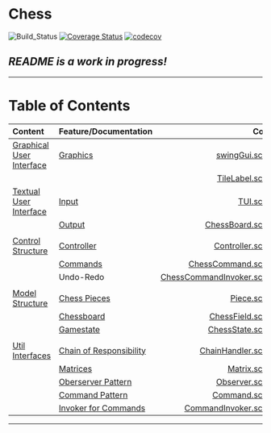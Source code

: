 # **Chess**

![Build_Status](https://github.com/emanuelk02/Chess/actions/workflows/scala.yml/badge.svg?branch=main)
[![Coverage Status](https://coveralls.io/repos/github/emanuelk02/Chess/badge.svg)](https://coveralls.io/github/emanuelk02/Chess)
[![codecov](https://codecov.io/gh/emanuelk02/Chess/branch/main/graph/badge.svg?token=UFUM75SWX4)](https://codecov.io/gh/emanuelk02/Chess)

## *README is a work in progress!*

---

# Table of Contents

| **Content** | **Feature/Documentation** | **Code** | **Tests** |
| :------     | :------     |   -----: |   ------: |
  | [Graphical User Interface](src/main/scala/de/htwg/se/chess/aview/gui) | [Graphics](docs/gui) | [swingGui.scala](src/main/scala/de/htwg/se/chess/aview/gui/swingGUI.scala) | |
| | | [TileLabel.scala](src/main/scala/de/htwg/se/chess/aview/gui/TileLabel.scala) | |
  | [Textual User Interface](src/main/scala/de/htwg/se/chess/aview) | [Input](docs/tui) | [TUI.scala](src/main/scala/de/htwg/se/chess/aview/TUI.scala) | [TUISpec.scala](src/test/scala/de/htwg/se/chess/aview/TUISpec.scala) |
| | [Output](docs/tui) | [ChessBoard.scala](src/main/scala/de/htwg/se/chess/model/gameDataComponent/gameDataBaseImpl/ChessBoard.scala) | [ChessBoardSpec.scala](src/test/scala/de/htwg/se/chess/model/gameDataComponent/gameDataBaseImpl/ChessBoardSpec.scala) |
| | | |
   | [Control Structure](src/main/scala/de/htwg/se/chess/controller/controllerComponent) | [Controller](https://en.wikipedia.org/wiki/Model–view–controller) | [Controller.scala](src/main/scala/de/htwg/se/chess/controller/controllerComponent/controllerBaseImpl/Controller.scala) | [ControllerSpec.scala](src/test/scala/de/htwg/se/chess/controller/controllerComponent/controllerBaseImpl/ControllerSpec.scala) |
   | | [Commands](docs/controller/commands/Readme.md) | [ChessCommand.scala](src/main/scala/de/htwg/se/chess/controller/controllerComponent/controllerBaseImpl/ChessCommand.scala) | [ChessCommandSpec.scala](src/test/scala/de/htwg/se/chess/controller/controllerComponent/controllerBaseImpl/ChessCommandSpec.scala) |
   | | Undo-Redo | [ChessCommandInvoker.scala](src/main/scala/de/htwg/se/chess/controller/controllerComponent/controllerBaseImpl/ChessCommandInvoker.scala) | [ChessCommandInvokerSpec.scala](src/test/scala/de/htwg/se/chess/controller/controllerComponent/controllerBaseImpl/ChessCommandInvokerSpec.scala) |
| | | |
   | [Model Structure](src/main/scala/de/htwg/se/chess/model) | [Chess Pieces](https://www.chessprogramming.org/Pieces) | [Piece.scala](src/main/scala/de/htwg/se/chess/model/Piece.scala) | [PiecesSpec.scala](src/test/scala/de/htwg/se/chess/model/PiecesSpec.scala) |
   | | [Chessboard](https://www.chessprogramming.org/Chessboard) | [ChessField.scala](src/main/scala/de/htwg/se/chess/model/gameDataComponent/gameDataBaseImpl/ChessField.scala) | [ChessFieldSpec.scala](src/test/scala/de/htwg/se/chess/model/gameDataComponent/gameDataBaseImpl/ChessFieldSpec.scala) |
   | | [Gamestate](docs/model/chessstate) | [ChessState.scala](src/main/scala/de/htwg/se/chess/model/gameDataComponent/gameDataBaseImpl/ChessState.scala) | [ChessStateSpec.scala](src/test/scala/de/htwg/se/chess/model/gameDataComponent/gameDataBaseImpl/ChessStateSpec.scala) |
| | | |
   | [Util Interfaces](src/main/scala/de/htwg/se/chess/util) | [Chain of Responsibility](https://www.tutorialspoint.com/design_pattern/chain_of_responsibility_pattern.htm) |[ChainHandler.scala](src/main/scala/de/htwg/se/chess/util/ChainHandler.scala) | [ChainHandlerSpec.scala](src/test/scala/de/htwg/se/chess/util/ChainHandlerSpec.scala)
   | | [Matrices](https://en.wikipedia.org/wiki/Matrix_(mathematics)) | [Matrix.scala](src/main/scala/de/htwg/se/chess/util/Matrix.scala) | [MatrixSpec.scala](src/test/scala/de/htwg/se/chess/util/MatrixSpec.scala) |
   | | [Oberserver Pattern](https://www.tutorialspoint.com/design_pattern/observer_pattern.htm) | [Observer.scala](src/main/scala/de/htwg/se/chess/util/Observer.scala) | [ObserverSpec.scala](src/test/scala/de/htwg/se/chess/util/ObserverSpec.scala) |
   | | [Command Pattern](https://www.tutorialspoint.com/design_pattern/command_pattern.htm) | [Command.scala](src/main/scala/de/htwg/se/chess/util/Command.scala) | [CommandSpec.scala](src/test/scala/de/htwg/se/chess/util/CommandSpec.scala) |
   | | [Invoker for Commands](https://stackoverflow.com/questions/37512006/role-of-invoker-class-in-command-pattern) | [CommandInvoker.scala](src/main/scala/de/htwg/se/chess/util/CommandInvoker.scala) | [CommandInvokerSpec.scala](src/test/scala/de/htwg/se/chess/util/CommandInvokerSpec.scala)

---


